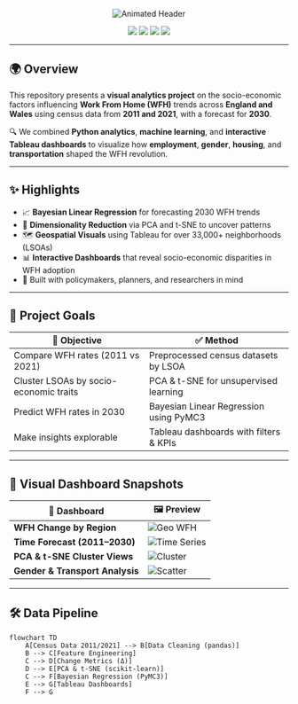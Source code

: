 <!-- HEADER -->
<p align="center">
  <img src="https://readme-typing-svg.demolab.com?font=Fira+Code&size=28&pause=1000&color=58D68D&center=true&vCenter=true&width=900&lines=📊+Visual+Analytics+of+WFH+in+UK+(2011–2030)+🚀" alt="Animated Header">
</p>

<p align="center">
  <img src="https://img.shields.io/badge/Python-Data%20Science-blue?style=for-the-badge&logo=python&logoColor=white"/>
  <img src="https://img.shields.io/badge/Tableau-Visualization-orange?style=for-the-badge&logo=tableau&logoColor=white"/>
  <img src="https://img.shields.io/badge/Census-LSOA%2033%2C647-green?style=for-the-badge"/>
  <img src="https://img.shields.io/badge/Forecast-Year%202030-purple?style=for-the-badge"/>
</p>

---

## 🌍 Overview

This repository presents a **visual analytics project** on the socio-economic factors influencing **Work From Home (WFH)** trends across **England and Wales** using census data from **2011 and 2021**, with a forecast for **2030**.  

🔍 We combined **Python analytics**, **machine learning**, and **interactive Tableau dashboards** to visualize how **employment**, **gender**, **housing**, and **transportation** shaped the WFH revolution.

---

## ✨ Highlights

- 📈 **Bayesian Linear Regression** for forecasting 2030 WFH trends  
- 🧬 **Dimensionality Reduction** via PCA and t-SNE to uncover patterns  
- 🗺️ **Geospatial Visuals** using Tableau for over 33,000+ neighborhoods (LSOAs)  
- 📊 **Interactive Dashboards** that reveal socio-economic disparities in WFH adoption  
- 🧠 Built with policymakers, planners, and researchers in mind

---

## 🧠 Project Goals

| 🎯 Objective | ✅ Method |
|-------------|-----------|
| Compare WFH rates (2011 vs 2021) | Preprocessed census datasets by LSOA |
| Cluster LSOAs by socio-economic traits | PCA & t-SNE for unsupervised learning |
| Predict WFH rates in 2030 | Bayesian Linear Regression using PyMC3 |
| Make insights explorable | Tableau dashboards with filters & KPIs |

---

## 📸 Visual Dashboard Snapshots

| 📌 Dashboard | 🖼️ Preview |
|-------------|-----------|
| **WFH Change by Region** | ![Geo WFH](dashboards/screenshots/geo_dashboard.png) |
| **Time Forecast (2011–2030)** | ![Time Series](dashboards/screenshots/timeline_forecast.png) |
| **PCA & t-SNE Cluster Views** | ![Cluster](dashboards/screenshots/cluster_tsne.png) |
| **Gender & Transport Analysis** | ![Scatter](dashboards/screenshots/gender_transport.png) |

---

## 🛠 Data Pipeline

```mermaid
flowchart TD
    A[Census Data 2011/2021] --> B[Data Cleaning (pandas)]
    B --> C[Feature Engineering]
    C --> D[Change Metrics (Δ)]
    D --> E[PCA & t-SNE (scikit-learn)]
    C --> F[Bayesian Regression (PyMC3)]
    E --> G[Tableau Dashboards]
    F --> G
